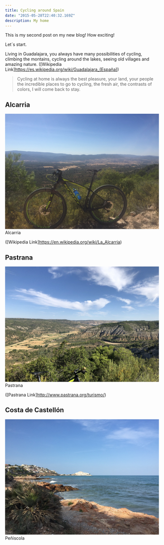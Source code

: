 ```yaml
---
title: Cycling around Spain
date: "2015-05-28T22:40:32.169Z"
description: My home
---
```


This is my second post on my new blog! How exciting!

Let´s start.

Living in Guadalajara, you always have many possibilities of cycling, climbing the montains, cycling around the lakes, seeing old villages and amazing nature.
([Wikipedia Link]https://es.wikipedia.org/wiki/Guadalajara_(España))

> Cycling at home is always the best pleasure, your land, your people
> the incredible places to go to cycling, the fresh air, the contrasts 
> of colors, I will come back to stay.



## Alcarria

![Patrana](./3B1E4A57-74FF-4189-9FE7-BCE8C9E4BE5C_1_105_c.jpeg )
Alcarria

([Wikipedia Link]https://en.wikipedia.org/wiki/La_Alcarria)


## Pastrana

![Patrana](./83D1B37A-9F31-4A37-8BB1-9E7059293AC7_1_105_c.jpeg )
Pastrana

([Pastrana Link]http://www.pastrana.org/turismo/)

## Costa de Castellón

![Patrana](./E6E4BB1C-B70B-4DCD-878D-95AABD84081D_1_105_c.jpeg)
Peñiscola